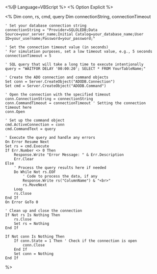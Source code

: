 <%@ Language=VBScript %>
<% Option Explicit %>
<!DOCTYPE html>
<html>
<head>
    <title>Query Timeout Simulation</title>
</head>
<body>
<%
    Dim conn, rs, cmd, query
    Dim connectionString, connectionTimeout

    ' Set your database connection string
    connectionString = "Provider=SQLOLEDB;Data Source=your_server_name;Initial Catalog=your_database_name;User ID=your_username;Password=your_password;"

    ' Set the connection timeout value (in seconds)
    ' For simulation purposes, set a low timeout value, e.g., 5 seconds
    connectionTimeout = 5

    ' SQL query that will take a long time to execute intentionally
    query = "WAITFOR DELAY '00:00:20'; SELECT * FROM YourTableName;"

    ' Create the ADO connection and command objects
    Set conn = Server.CreateObject("ADODB.Connection")
    Set cmd = Server.CreateObject("ADODB.Command")

    ' Open the connection with the specified timeout
    conn.ConnectionString = connectionString
    conn.CommandTimeout = connectionTimeout ' Setting the connection timeout here
    conn.Open

    ' Set up the command object
    cmd.ActiveConnection = conn
    cmd.CommandText = query

    ' Execute the query and handle any errors
    On Error Resume Next
    Set rs = cmd.Execute
    If Err.Number <> 0 Then
        Response.Write "Error Message: " & Err.Description
        Err.Clear
    Else
        ' Process the query results here if needed
        Do While Not rs.EOF
            ' Code to process the data, if any
            Response.Write rs("ColumnName") & "<br>"
            rs.MoveNext
        Loop
        rs.Close
    End If
    On Error GoTo 0

    ' Clean up and close the connection
    If Not rs Is Nothing Then
        rs.Close
        Set rs = Nothing
    End If

    If Not conn Is Nothing Then
        If conn.State = 1 Then ' Check if the connection is open
            conn.Close
        End If
        Set conn = Nothing
    End If
%>
</body>
</html>

